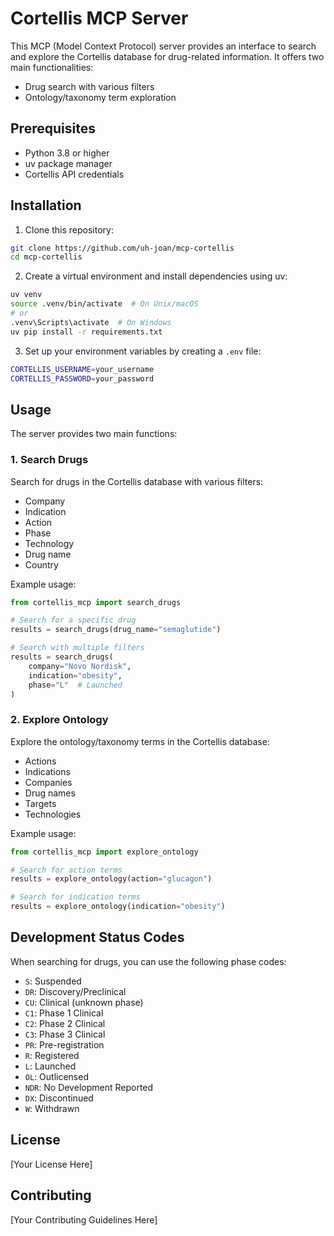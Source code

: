 # Cortellis MCP Server

This MCP (Model Context Protocol) server provides an interface to search and explore the Cortellis database for drug-related information. It offers two main functionalities:
- Drug search with various filters
- Ontology/taxonomy term exploration

## Prerequisites

- Python 3.8 or higher
- uv package manager
- Cortellis API credentials

## Installation

1. Clone this repository:
```bash
git clone https://github.com/uh-joan/mcp-cortellis
cd mcp-cortellis
```

2. Create a virtual environment and install dependencies using uv:
```bash
uv venv
source .venv/bin/activate  # On Unix/macOS
# or
.venv\Scripts\activate  # On Windows
uv pip install -r requirements.txt
```

3. Set up your environment variables by creating a `.env` file:
```bash
CORTELLIS_USERNAME=your_username
CORTELLIS_PASSWORD=your_password
```

## Usage

The server provides two main functions:

### 1. Search Drugs

Search for drugs in the Cortellis database with various filters:
- Company
- Indication
- Action
- Phase
- Technology
- Drug name
- Country

Example usage:
```python
from cortellis_mcp import search_drugs

# Search for a specific drug
results = search_drugs(drug_name="semaglutide")

# Search with multiple filters
results = search_drugs(
    company="Novo Nordisk",
    indication="obesity",
    phase="L"  # Launched
)
```

### 2. Explore Ontology

Explore the ontology/taxonomy terms in the Cortellis database:
- Actions
- Indications
- Companies
- Drug names
- Targets
- Technologies

Example usage:
```python
from cortellis_mcp import explore_ontology

# Search for action terms
results = explore_ontology(action="glucagon")

# Search for indication terms
results = explore_ontology(indication="obesity")
```

## Development Status Codes

When searching for drugs, you can use the following phase codes:
- `S`: Suspended
- `DR`: Discovery/Preclinical
- `CU`: Clinical (unknown phase)
- `C1`: Phase 1 Clinical
- `C2`: Phase 2 Clinical
- `C3`: Phase 3 Clinical
- `PR`: Pre-registration
- `R`: Registered
- `L`: Launched
- `OL`: Outlicensed
- `NDR`: No Development Reported
- `DX`: Discontinued
- `W`: Withdrawn

## License

[Your License Here]

## Contributing

[Your Contributing Guidelines Here] 